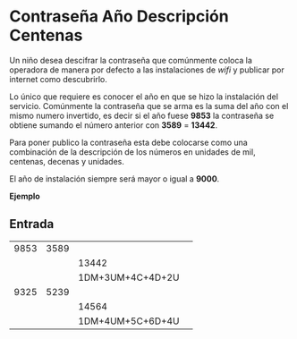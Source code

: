 # Contraseña Año Descripción Centenas

Un niño desea descifrar la contraseña que comúnmente coloca la operadora de manera por defecto a las instalaciones de _wifi_ y publicar por internet como descubrirlo. 

Lo único que requiere es conocer el año en que se hizo la instalación del servicio.
Comúnmente la contraseña que se arma es la suma del año con el mismo numero invertido, es decir si el año fuese **9853** la contraseña se obtiene sumando el número anterior con **3589** = **13442**.

Para poner publico la contraseña esta debe colocarse como una combinación de la descripción de los números en unidades de mil, centenas, decenas y unidades.

El año de instalación siempre será mayor o igual a **9000**.

**Ejemplo**

## Entrada

|  |  |   |  |   
|--|--|--|--|
| 9853 |3589  |
|      |      | 13442 |    | 
|      |      | 1DM+3UM+4C+4D+2U |
| 9325 |5239  |
|      |      |14564|  |  |
|      |      |1DM+4UM+5C+6D+4U|  |  |



